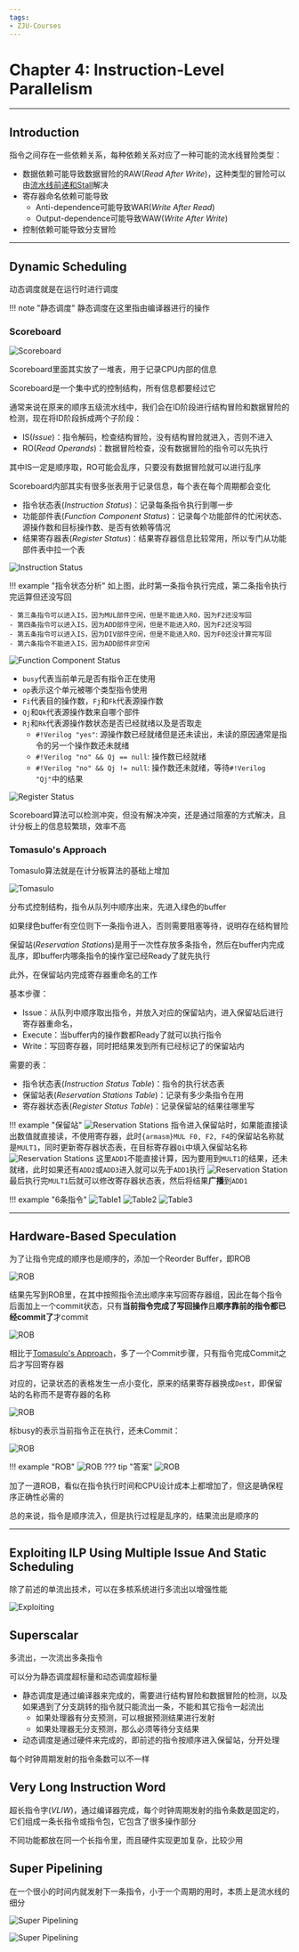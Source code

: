 ```yaml
---
tags:
- ZJU-Courses
---
```


# Chapter 4: Instruction-Level Parallelism

---

## Introduction

指令之间存在一些依赖关系，每种依赖关系对应了一种可能的流水线冒险类型：

- 数据依赖可能导致数据冒险的RAW(*Read After Write*)，这种类型的冒险可以由[流水线前递和Stall](../Chapter2/Chapter2.md)解决
- 寄存器命名依赖可能导致
    - Anti-dependence可能导致WAR(*Write After Read*)
    - Output-dependence可能导致WAW(*Write After Write*)
- 控制依赖可能导致分支冒险

---

## Dynamic Scheduling

动态调度就是在运行时进行调度

!!! note "静态调度"
    静态调度在这里指由编译器进行的操作

### Scoreboard

![Scoreboard](assets/Scoreboard.png)

Scoreboard里面其实放了一堆表，用于记录CPU内部的信息

Scoreboard是一个集中式的控制结构，所有信息都要经过它

通常来说在原来的顺序五级流水线中，我们会在ID阶段进行结构冒险和数据冒险的检测，现在将ID阶段拆成两个子阶段：

- IS(*Issue*)：指令解码，检查结构冒险，没有结构冒险就进入，否则不进入
- RO(*Read Operands*)：数据冒险检查，没有数据冒险的指令可以先执行

其中IS一定是顺序取，RO可能会乱序，只要没有数据冒险就可以进行乱序

Scoreboard内部其实有很多张表用于记录信息，每个表在每个周期都会变化

- 指令状态表(*Instruction Status*)：记录每条指令执行到哪一步
- 功能部件表(*Function Component Status*)：记录每个功能部件的忙闲状态、源操作数和目标操作数、是否有依赖等情况
- 结果寄存器表(*Register Status*)：结果寄存器信息比较常用，所以专门从功能部件表中拉一个表

![Instruction Status](assets/InstructionStatus.png)

!!! example "指令状态分析"
    如上图，此时第一条指令执行完成，第二条指令执行完运算但还没写回

    - 第三条指令可以进入IS，因为MUL部件空闲，但是不能进入RO，因为F2还没写回
    - 第四条指令可以进入IS，因为ADD部件空闲，但是不能进入RO，因为F2还没写回
    - 第五条指令可以进入IS，因为DIV部件空闲，但是不能进入RO，因为F0还没计算完写回
    - 第六条指令不能进入IS，因为ADD部件非空闲

![Function Component Status](assets/FunctionComponentStatus.png)

- `busy`代表当前单元是否有指令正在使用
- `op`表示这个单元被哪个类型指令使用
- `Fi`代表目的操作数，`Fj`和`Fk`代表源操作数
- `Qj`和`Qk`代表源操作数来自哪个部件
- `Rj`和`Rk`代表源操作数状态是否已经就绪以及是否取走
    - `#!Verilog "yes"`: 源操作数已经就绪但是还未读出，未读的原因通常是指令的另一个操作数还未就绪
    - `#!Verilog "no" && Qj == null`: 操作数已经就绪
    - `#!Verilog "no" && Qj != null`: 操作数还未就绪，等待`#!Verilog "Qj"`中的结果

![Register Status](assets/RegisterStatus.png)

Scoreboard算法可以检测冲突，但没有解决冲突，还是通过阻塞的方式解决，且计分板上的信息较繁琐，效率不高

### Tomasulo's Approach

Tomasulo算法就是在计分板算法的基础上增加

![Tomasulo](assets/Tomasulo.png)

分布式控制结构，指令从队列中顺序出来，先进入绿色的buffer

如果绿色buffer有空位则下一条指令进入，否则需要阻塞等待，说明存在结构冒险

保留站(*Reservation Stations*)是用于一次性存放多条指令，然后在buffer内完成乱序，即buffer内哪条指令的操作室已经Ready了就先执行

此外，在保留站内完成寄存器重命名的工作

基本步骤：

- Issue：从队列中顺序取出指令，并放入对应的保留站内，进入保留站后进行寄存器重命名，
- Execute：当buffer内的操作数都Ready了就可以执行指令
- Write：写回寄存器，同时把结果发到所有已经标记了的保留站内

需要的表：

- 指令状态表(*Instruction Status Table*)：指令的执行状态表
- 保留站表(*Reservation Stations Table*)：记录有多少条指令在用
- 寄存器状态表(*Register Status Table*)：记录保留站的结果往哪里写

!!! example "保留站"
    ![Reservation Stations](assets/ReservationStation-1.png)
    指令进入保留站时，如果能直接读出数值就直接读，不使用寄存器，此时`{armasm}MUL F0, F2, F4`的保留站名称就是`MULT1`，同时更新寄存器状态表，在目标寄存器`Qi`中填入保留站名称
    ![Reservation Stations](assets/ReservationStation-2.png)
    这里`ADD1`不能直接计算，因为要用到`MULT1`的结果，还未就绪，此时如果还有`ADD2`或`ADD3`进入就可以先于`ADD1`执行
    ![Reservation Station](assets/ReservationStation-3.png)
    最后执行完`MULT1`后就可以修改寄存器状态表，然后将结果**广播**到`ADD1`

!!! example "6条指令"
    ![Table1](assets/TomasuloTable1.png)
    ![Table2](assets/TomasuloTable2.png)
    ![Table3](assets/TomasuloTable3.png)

---

## Hardware-Based Speculation

为了让指令完成的顺序也是顺序的，添加一个Reorder Buffer，即ROB

![ROB](assets/ROB.png)

结果先写到ROB里，在其中按照指令流出顺序来写回寄存器组，因此在每个指令后面加上一个commit状态，只有**当前指令完成了写回操作**且**顺序靠前的指令都已经commit了**才commit

![ROB](assets/HardwareBased.png)

相比于[Tomasulo's Approach](Chapter4.md#Tomasulo's%20Approach)，多了一个Commit步骤，只有指令完成Commit之后才写回寄存器

对应的，记录状态的表格发生一点小变化，原来的结果寄存器换成`Dest`，即保留站的名称而不是寄存器的名称

![ROB](assets/ROB-1.png)

标busy的表示当前指令正在执行，还未Commit：

![ROB](assets/ROB-2.png)

!!! example "ROB"
    ![ROB](assets/ROB-3.png)
    ??? tip "答案"
        ![ROB](assets/ROB-4.png)

加了一道ROB，看似在指令执行时间和CPU设计成本上都增加了，但这是确保程序正确性必需的

总的来说，指令是顺序流入，但是执行过程是乱序的，结果流出是顺序的

---

## Exploiting ILP Using Multiple Issue And Static Scheduling

除了前述的单流出技术，可以在多核系统进行多流出以增强性能

![Exploiting](assets/Exploiting.png)

## Superscalar

多流出，一次流出多条指令

可以分为静态调度超标量和动态调度超标量

- 静态调度是通过编译器来完成的，需要进行结构冒险和数据冒险的检测，以及如果遇到了分支跳转的指令就只能流出一条，不能和其它指令一起流出
    - 如果处理器有分支预测，可以根据预测结果进行发射
    - 如果处理器无分支预测，那么必须等待分支结果
- 动态调度是通过硬件来完成的，即前述的指令按顺序进入保留站，分开处理

每个时钟周期发射的指令条数可以不一样

## Very Long Instruction Word

超长指令字(*VLIW*)，通过编译器完成，每个时钟周期发射的指令条数是固定的，它们组成一条长指令或指令包，它包含了很多操作部分

不同功能都放在同一个长指令里，而且硬件实现更加复杂，比较少用

## Super Pipelining

在一个很小的时间内就发射下一条指令，小于一个周期的用时，本质上是流水线的细分

![Super Pipelining](assets/SuperPipeling-1.png)

![Super Pipelining](assets/SuperPipelining-2.png)
